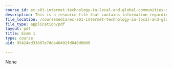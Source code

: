 ```yaml
---
course_id: ec-s01-internet-technology-in-local-and-global-communities-spring-2005-summer-2005
description: This is a resource file that contains information regarding exam 1.
file_location: /coursemedia/ec-s01-internet-technology-in-local-and-global-communities-spring-2005-summer-2005/95424ed33897e7dda40492fd040d6b09_MITEC_S01S05_exam_1.pdf
file_type: application/pdf
layout: pdf
title: Exam 1
type: course
uid: 95424ed33897e7dda40492fd040d6b09

---
```

None